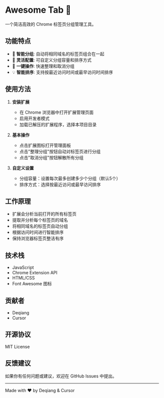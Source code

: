 # Awesome Tab 🌟

一个简洁高效的 Chrome 标签页分组管理工具。

## 功能特点

- 🔄 **智能分组**: 自动将相同域名的标签页组合在一起
- 🎯 **灵活配置**: 可自定义分组容量和排序方式
- 🚀 **一键操作**: 快速整理和取消分组
- 💡 **智能排序**: 支持按最近访问时间或最早访问时间排序

## 使用方法

1. **安装扩展**
   - 在 Chrome 浏览器中打开扩展管理页面
   - 启用开发者模式
   - 加载已解压的扩展程序，选择本项目目录

2. **基本操作**
   - 点击扩展图标打开管理面板
   - 点击"整理分组"按钮自动对标签页进行分组
   - 点击"取消分组"按钮解散所有分组

3. **自定义设置**
   - 分组容量：设置每次最多创建多少个分组（默认5个）
   - 排序方式：选择按最近访问或最早访问排序

## 工作原理

- 扩展会分析当前打开的所有标签页
- 提取并分析每个标签页的域名
- 将相同域名的标签页自动分组
- 根据访问时间进行智能排序
- 保持浏览器标签页整洁有序

## 技术栈

- JavaScript
- Chrome Extension API
- HTML/CSS
- Font Awesome 图标

## 贡献者

- Deqiang
- Cursor

## 开源协议

MIT License

## 反馈建议

如果你有任何问题或建议，欢迎在 GitHub Issues 中提出。

---

Made with ❤️ by Deqiang & Cursor 
